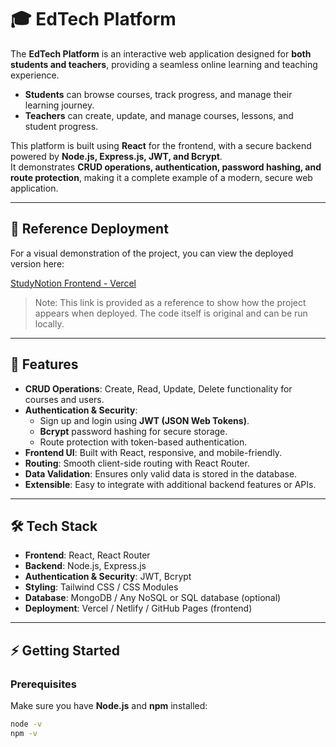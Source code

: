 # 🎓 EdTech Platform



The **EdTech Platform** is an interactive web application designed for **both students and teachers**, providing a seamless online learning and teaching experience.  

- **Students** can browse courses, track progress, and manage their learning journey.  
- **Teachers** can create, update, and manage courses, lessons, and student progress.  

This platform is built using **React** for the frontend, with a secure backend powered by **Node.js, Express.js, JWT, and Bcrypt**.  
It demonstrates **CRUD operations, authentication, password hashing, and route protection**, making it a complete example of a modern, secure web application.  

---

## 🚀 Reference Deployment

For a visual demonstration of the project, you can view the deployed version here:  

[StudyNotion Frontend - Vercel](https://studynotion-master.vercel.app/)  

>  Note: This link is provided as a reference to show how the project appears when deployed. The code itself is original and can be run locally.  

---


## 🧩 Features

- **CRUD Operations**: Create, Read, Update, Delete functionality for courses and users.  
- **Authentication & Security**:  
  - Sign up and login using **JWT (JSON Web Tokens)**.  
  - **Bcrypt** password hashing for secure storage.  
  - Route protection with token-based authentication.  
- **Frontend UI**: Built with React, responsive, and mobile-friendly.  
- **Routing**: Smooth client-side routing with React Router.  
- **Data Validation**: Ensures only valid data is stored in the database.  
- **Extensible**: Easy to integrate with additional backend features or APIs.  

---

## 🛠️ Tech Stack

- **Frontend**: React, React Router  
- **Backend**: Node.js, Express.js  
- **Authentication & Security**: JWT, Bcrypt  
- **Styling**: Tailwind CSS / CSS Modules  
- **Database**: MongoDB / Any NoSQL or SQL database (optional)  
- **Deployment**: Vercel / Netlify / GitHub Pages (frontend)  

---

## ⚡ Getting Started

### Prerequisites

Make sure you have **Node.js** and **npm** installed:

```bash
node -v
npm -v
